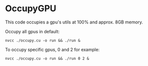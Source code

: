 # OccupyGPU

This code occupies a gpu's utils at 100% and approx. 8GB memory.

Occupy all gpus in default:

```
nvcc ./occupy.cu -o run && ./run &
```

To occupy specific gpus, 0 and 2 for example:

```
nvcc ./occupy.cu -o run && ./run 0 2 &
```
